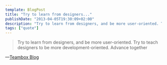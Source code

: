 ```yaml
---
template: BlogPost
title: "Try to learn from designers..."
publishDate: "2013-04-05T19:30:09+02:00"
description: "Try to learn from designers, and be more user-oriented. Try to teach designers to be more development-oriented. Advance together"
tags: ["quote"]
---
```


> Try to learn from designers, and be more user-oriented.
> Try to teach designers to be more development-oriented.
> Advance together

—[Teambox Blog](https://teambox.com/blog/fire-your-designer/ "Fire your designer")
